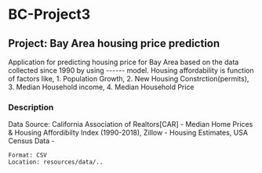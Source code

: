 # BC-Project3

## Project: Bay Area housing price prediction
Application for predicting housing price for Bay Area based on the data collected since 1990 by using ------ model. 
Housing affordability  is function of factors like,
    1. Population Growth,
    2. New Housing Constrction(permits),
    3. Median Household income,
    4. Median Household Price 

### Description
Data
    Source: California Association of Realtors[CAR] - Median Home Prices & Housing Affordibilty Index                                                            (1990-2018), 
            Zillow - Housing Estimates,
            USA Census Data - 
    
    Format: CSV
    Location: resources/data/..
    

